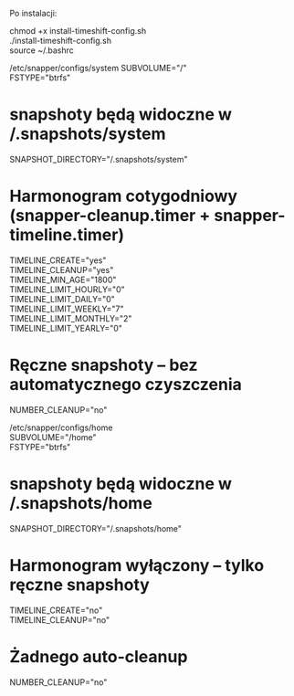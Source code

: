 Po instalacji:

chmod +x install-timeshift-config.sh  
./install-timeshift-config.sh  
source ~/.bashrc


/etc/snapper/configs/system
SUBVOLUME="/"  
FSTYPE="btrfs"  

# snapshoty będą widoczne w /.snapshots/system  
SNAPSHOT_DIRECTORY="/.snapshots/system"  

# Harmonogram cotygodniowy (snapper-cleanup.timer + snapper-timeline.timer)  
TIMELINE_CREATE="yes"  
TIMELINE_CLEANUP="yes"  
TIMELINE_MIN_AGE="1800"  
TIMELINE_LIMIT_HOURLY="0"  
TIMELINE_LIMIT_DAILY="0"  
TIMELINE_LIMIT_WEEKLY="7"  
TIMELINE_LIMIT_MONTHLY="2"  
TIMELINE_LIMIT_YEARLY="0"  

# Ręczne snapshoty – bez automatycznego czyszczenia  
NUMBER_CLEANUP="no"


/etc/snapper/configs/home  
SUBVOLUME="/home"  
FSTYPE="btrfs"  

# snapshoty będą widoczne w /.snapshots/home  
SNAPSHOT_DIRECTORY="/.snapshots/home"  

# Harmonogram wyłączony – tylko ręczne snapshoty  
TIMELINE_CREATE="no"  
TIMELINE_CLEANUP="no"  

# Żadnego auto-cleanup  
NUMBER_CLEANUP="no"

